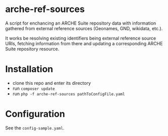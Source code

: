 # arche-ref-sources

A script for enchancing an ARCHE Suite repository data with information gathered from external reference sources (Geonames, GND, wikidata, etc.).

It works be resolving existing identifiers being external reference source URIs, fetching information from there and updating a corresponding ARCHE Suite repository resource.

# Installation

* clone this repo and enter its directory
* run `composer update`
* run `php -f arche-ref-sources pathToConfigFile.yaml`

# Configuration

See the `config-sample.yaml`.
